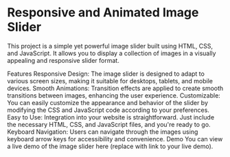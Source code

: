 # Responsive and Animated Image Slider
This project is a simple yet powerful image slider built using HTML, CSS, and JavaScript. It allows you to display a collection of images in a visually appealing and responsive slider format.

Features
Responsive Design: The image slider is designed to adapt to various screen sizes, making it suitable for desktops, tablets, and mobile devices.
Smooth Animations: Transition effects are applied to create smooth transitions between images, enhancing the user experience.
Customizable: You can easily customize the appearance and behavior of the slider by modifying the CSS and JavaScript code according to your preferences.
Easy to Use: Integration into your website is straightforward. Just include the necessary HTML, CSS, and JavaScript files, and you're ready to go.
Keyboard Navigation: Users can navigate through the images using keyboard arrow keys for accessibility and convenience.
Demo
You can view a live demo of the image slider here (replace with link to your live demo).
